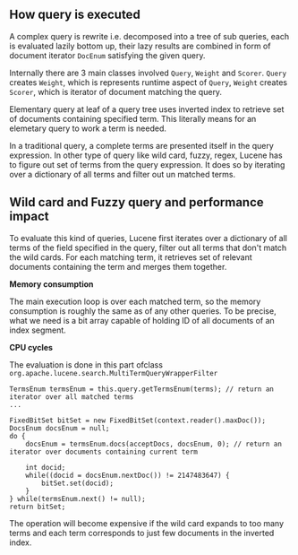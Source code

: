 ## How query is executed

A complex query is rewrite i.e. decomposed into a tree of sub queries, each is evaluated lazily bottom up, their lazy results are combined in form of document iterator `DocEnum` satisfying the given query. 

Internally there are 3 main classes involved `Query`, `Weight` and `Scorer`. `Query` creates `Weight`, which is represents runtime aspect of `Query`, `Weight` creates `Scorer`, which is iterator of document matching the query.

Elementary query at leaf of a query tree uses inverted index to retrieve set of documents containing specified term. This literally means for an elemetary query to work a term is needed.

In a traditional query, a complete terms are presented itself in the query expression. In other type of query like wild card, fuzzy, regex, Lucene has to figure out set of terms from the query expression. It does so by iterating over a dictionary of all terms and filter out un matched terms.

## Wild card and Fuzzy query and performance impact

To evaluate this kind of queries, Lucene first iterates over a dictionary of all terms of the field specified in the query, filter out all terms that don't match the wild cards. For each matching term, it retrieves set of relevant documents containing the term and merges them together.

**Memory consumption**

The main execution loop is over each matched term, so the memory consumption is roughly the same as of any other queries. To be precise, what we need is a bit array capable of holding ID of all documents of an index segment.

**CPU cycles**

The evaluation is done in this part ofclass `org.apache.lucene.search.MultiTermQueryWrapperFilter`

    TermsEnum termsEnum = this.query.getTermsEnum(terms); // return an iterator over all matched terms
    ...
    
    FixedBitSet bitSet = new FixedBitSet(context.reader().maxDoc());
    DocsEnum docsEnum = null;
    do {
        docsEnum = termsEnum.docs(acceptDocs, docsEnum, 0); // return an iterator over documents containing current term

        int docid;
        while((docid = docsEnum.nextDoc()) != 2147483647) {
            bitSet.set(docid);
        }
    } while(termsEnum.next() != null);
    return bitSet;

The operation will become expensive if the wild card expands to too many terms and each term corresponds to just few documents in the inverted index.
